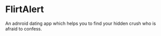 # FlirtAlert
An adnroid dating app which helps you to find your hidden crush who is afraid to confess.
